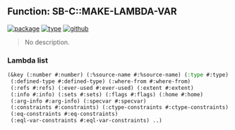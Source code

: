 ## Function: SB-C::MAKE-LAMBDA-VAR
[![package](https://img.shields.io/badge/Package-SB--C-5f9ea0.svg?style=social&colorA=999999)](../) [![type](https://img.shields.io/badge/Type-Function-5f9ea0.svg?style=social&colorA=999999)](../#function) [![github](https://img.shields.io/badge/GitHub-View_the_source-5f9ea0.svg?style=social&colorA=999999&logo=github)](https://github.com/sbcl/sbcl/blob/master/src/compiler/node.lisp/) 

> No description.

### Lambda list
```cl
(&key (:number #:number) (:%source-name #:%source-name) (:type #:type)
 (:defined-type #:defined-type) (:where-from #:where-from)
 (:refs #:refs) (:ever-used #:ever-used) (:extent #:extent)
 (:info #:info) (:sets #:sets) (:flags #:flags) (:home #:home)
 (:arg-info #:arg-info) (:specvar #:specvar)
 (:constraints #:constraints) (:ctype-constraints #:ctype-constraints)
 (:eq-constraints #:eq-constraints)
 (:eql-var-constraints #:eql-var-constraints) ..)
```
